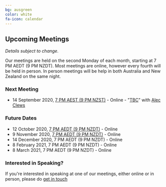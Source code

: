 ```yaml
---
bg: ausgreen
color: white
fa-icon: calendar
---
```


## Upcoming Meetings

_Details subject to change._

Our meetings are held on the second Monday of each month, starting at 7 PM AEDT (9 PM NZDT). Most meetings are online, however every fourth will be held in person. In person meetings will be help in both Australia and New Zealand on the same night.

### Next Meeting

* 14 September 2020, [7 PM AEST (9 PM NZST)](https://everytimezone.com/s/5783aded) - Online - "[TBC](https://www.meetup.com/ANZ-PowerShell-UserGroup/)" with [Alec Clews](https://twitter.com/alecthegeek)

### Future Dates

* 12 October 2020, [7 PM AEDT (9 PM NZDT)](https://everytimezone.com/s/e101b7ca) - Online
* 9 November 2020, [7 PM AEDT (9 PM NZDT)](https://everytimezone.com/s/f4c0840d) - Online
* 14 December 2020, 7 PM AEDT (9 PM NZDT) - Online
* 8 February 2021, 7 PM AEDT (9 PM NZDT) - Online
* 8 March 2021, 7 PM AEDT (9 PM NZDT) - Online

### Interested in Speaking?

If you're interested in speaking at one of our meetings, either online or in person, please do [get in touch](https://anzpsug.github.io/#contact)
